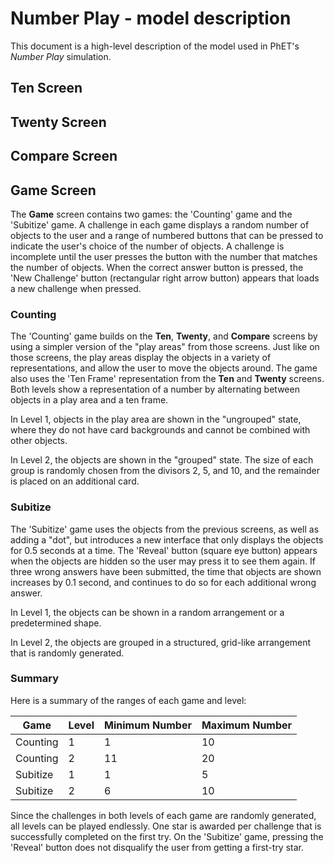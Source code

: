 # Number Play - model description

This document is a high-level description of the model used in PhET's _Number Play_ simulation.

## Ten Screen

## Twenty Screen

## Compare Screen

## Game Screen

The **Game** screen contains two games: the 'Counting' game and the 'Subitize' game. A challenge in each game displays a
random number of objects to the user and a range of numbered buttons that can be pressed to indicate
the user's choice of the number of objects. A challenge is incomplete until the user presses the button with 
the number that matches the number of objects. When the correct answer button is pressed, the 'New Challenge' button
(rectangular right arrow button) appears that loads a new challenge when pressed.

### Counting

The 'Counting' game builds on the **Ten**, **Twenty**, and **Compare** screens by using a simpler version of the
"play areas" from those screens. Just like on those screens, the play areas display the objects in a variety of 
representations, and allow the user to move the objects around. The game also uses the 'Ten Frame' representation from
the **Ten** and **Twenty** screens. Both levels show a representation of a number by alternating between objects in a 
play area and a ten frame.

In Level 1, objects in the play area are shown in the "ungrouped" state, where they do not
have card backgrounds and cannot be combined with other objects. 

In Level 2, the objects are shown in the "grouped" state. The size of each group is randomly chosen from the divisors
2, 5, and 10, and the remainder is placed on an additional card.

### Subitize

The 'Subitize' game uses the objects from the previous screens, as well as adding a "dot", but introduces a new 
interface that only displays the objects for 0.5 seconds at a time. The 'Reveal' button (square eye button)
appears when the objects are hidden so the user may press it to see them again. If three wrong answers have been 
submitted, the time that objects are shown increases by 0.1 second, and continues to do so for each additional wrong
answer.

In Level 1, the objects can be shown in a random arrangement or a predetermined shape.

In Level 2, the objects are grouped in a structured, grid-like arrangement that is randomly generated.

### Summary
 
Here is a summary of the ranges of each game and level:

Game | Level | Minimum Number | Maximum Number |
--- | --- | --- | --- |
Counting | 1 | 1 | 10 |
Counting | 2 | 11 | 20 |
Subitize | 1 | 1 | 5 |
Subitize | 2 | 6 | 10 |

Since the challenges in both levels of each game are randomly generated, all levels can be played endlessly.
One star is awarded per challenge that is successfully completed on the first try. On the 'Subitize' game,
pressing the 'Reveal' button does not disqualify the user from getting a first-try star.


